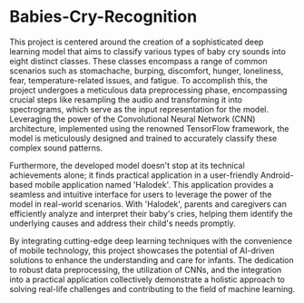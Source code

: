 # Babies-Cry-Recognition
This project is centered around the creation of a sophisticated deep learning model that aims to classify various types of baby cry sounds into eight distinct classes. These classes encompass a range of common scenarios such as stomachache, burping, discomfort, hunger, loneliness, fear, temperature-related issues, and fatigue. To accomplish this, the project undergoes a meticulous data preprocessing phase, encompassing crucial steps like resampling the audio and transforming it into spectrograms, which serve as the input representation for the model. Leveraging the power of the Convolutional Neural Network (CNN) architecture, implemented using the renowned TensorFlow framework, the model is meticulously designed and trained to accurately classify these complex sound patterns.

Furthermore, the developed model doesn't stop at its technical achievements alone; it finds practical application in a user-friendly Android-based mobile application named 'Halodek'. This application provides a seamless and intuitive interface for users to leverage the power of the model in real-world scenarios. With 'Halodek', parents and caregivers can efficiently analyze and interpret their baby's cries, helping them identify the underlying causes and address their child's needs promptly.

By integrating cutting-edge deep learning techniques with the convenience of mobile technology, this project showcases the potential of AI-driven solutions to enhance the understanding and care for infants. The dedication to robust data preprocessing, the utilization of CNNs, and the integration into a practical application collectively demonstrate a holistic approach to solving real-life challenges and contributing to the field of machine learning.
